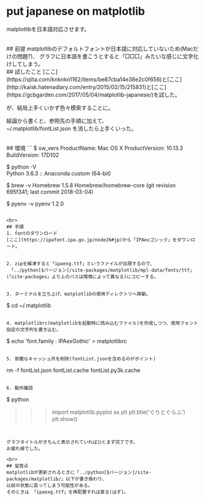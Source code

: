 # put japanese on matplotlib  
matplotlibを日本語対応させます。  

<br>
## 前提
matplotlibのデフォルトフォントが日本語に対応していないため(Macだけの問題?)、  
グラフに日本語を書こうとすると「□□□」みたいな感じに文字化けしてしまう。

<br>
## 試したこと  
[ここ](https://qiita.com/knknkn1162/items/be87cba14e38e2c0f656)と[ここ](http://kaisk.hatenadiary.com/entry/2015/02/15/215831)と[ここ](https://gcbgarden.com/2017/05/04/matplotlib-japanese/)を試した。  

が、結局上手くいかず色々模索することに。

結論から書くと、参照先の手順に加えて、  
~/.matplotlib/fontList.json
を消したら上手くいった。  

<br>
## 環境  
```
$ sw_vers  
ProductName:    Mac OS X  
ProductVersion: 10.13.3  
BuildVersion:   17D102  

$ python -V  
Python 3.6.3 :: Anaconda custom (64-bit)

$ brew -v
Homebrew 1.5.8
Homebrew/homebrew-core (git revision 695f341; last commit 2018-03-04)

$ pyenv -v
pyenv 1.2.0  
```

<br>
## 手順  
1. fontのダウンロード  
[ここ](https://ipafont.ipa.go.jp/node26#jp)から「IPAexゴシック」をダウンロード。  


2. zipを解凍すると「ipaexg.ttf」というファイルが出現するので、  
 「../python[$バージョン]/site-packages/matplotlib/mpl-data/fonts/ttf」(「site-packages」より上のパスは環境によって異なる)にコピーする。  


3. ターミナルを立ち上げ、matplotlibの使用ディレクトリへ移動。  
```
$ cd ~/.matplotlib  
```

4. matplotlibrc(matplotlibを起動時に読み込むファイル)を作成しつつ、使用フォント指定の文字列を書き込む。  
```
$ echo 'font.family  : IPAexGothic' > matplotlibrc
```

5. 邪魔なキャッシュ共を削除(fontList.jsonを含めるのがポイント)  
```
rm -f fontList.json fontList.cache fontList.py3k.cache
```

6. 動作確認
```
$ python  

>>> import matplotlib.pyplot as plt
>>> plt.title('ぐりとぐらふ')
>>> plt.show()  
```


グラフタイトルがきちんと表示されていればひとまず完了です。  
お疲れ様でした。

<br>
## 留意点  
matplotlibが更新されるときに「../python[$バージョン]/site-packages/matplotlib/」以下が書き換わり、
以前の状態に戻ってしまう可能性がある。
そのときは 「ipaexg.ttf」を再配置すれば直る(はず)。

